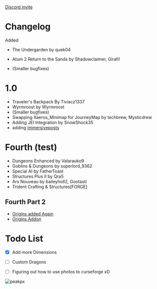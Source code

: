 [Discord invite](https://discord.gg/tGyZvxcpPb)

# Changelog
 
Added
- The Undergarden by quek04
- Atum 2 Return to the Sands by Shadowclaimer, Girafi!

- (Smaller bugfixes)

# 1.0
- Traveler's Backpack By Tiviacz1337
- Wyrmroost by Wyrmroost
- (Smaller bugfixes)
- Swapping Xaeros_Minimap for JourneyMap by techbrew, Mysticdrew
- Adding JEI Integration by SnowShock35
- adding [immersiveposts](https://www.curseforge.com/minecraft/mc-mods/immersiveposts)

# Fourth (test) 
- Dungeons Enhanced by Valarauko9
- Goblins & Dungeons by superlord_9362
- Special AI by FatherToast
- Structures Plus II by Qra5
- Ars Nouveau by baileyholl2, Gootasti
- Trident Crafting & Structures[FORGE]
## Fourth Part 2 
- [Origins added Again](https://www.curseforge.com/minecraft/mc-mods/origins-forge)
- [Origins Addon](https://www.curseforge.com/minecraft/mc-mods/libra-an-origins-addon/files/3404203)

# Todo List
- [x] Add more Dimensions
- [ ] Custom Dragons
- [ ] Figuring out how to use photos to curseforge xD


![peakpx](https://user-images.githubusercontent.com/12448870/157334382-6ac339c8-4c26-4601-953d-b4de24fa2f23.jpg)
